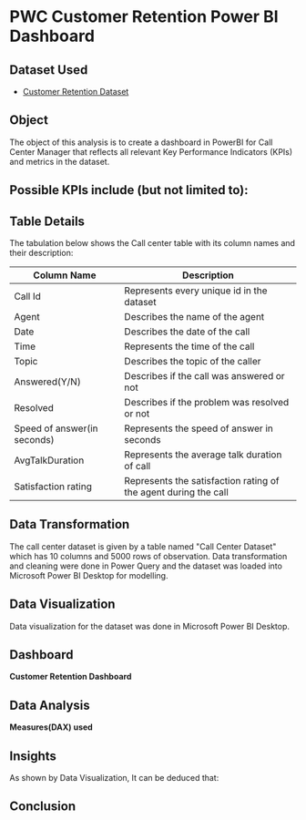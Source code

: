 # PWC Customer Retention Power BI Dashboard
## Dataset Used
- <a href="https://github.com/kalim-git/PWC-Switzerland-Customer-Retention-Power-BI-Virtual-Internship-/blob/main/Churn-Dataset.xlsx">Customer Retention Dataset</a>
## Object
The object of this analysis is to create a dashboard in PowerBI for Call Center Manager that reflects all relevant Key Performance Indicators (KPIs) and metrics in the dataset.
## Possible KPIs include (but not limited to):

## Table Details
The tabulation below shows the Call center table with its column names and their description:

| Column Name | Description |
|--- | --- |
| Call Id | Represents every unique id in the dataset |
| Agent | Describes the name of the agent |
| Date | Describes the date of the call |
| Time | Represents the time of the call |
| Topic | Describes the topic of the caller |
| Answered(Y/N) | Describes if the call was answered or not |
| Resolved | Describes if the problem was resolved or not |
| Speed of answer(in seconds) |	Represents the speed of answer in seconds|
| AvgTalkDuration	| Represents the average talk duration of call |
| Satisfaction rating |	Represents the satisfaction rating of the agent during the call |

## Data Transformation
The call center dataset is given by a table named "Call Center Dataset" which has 10 columns and 5000 rows of observation.
Data transformation and cleaning were done in Power Query and the dataset was loaded into Microsoft Power BI Desktop for modelling.

## Data Visualization
Data visualization for the dataset was done in Microsoft Power BI Desktop.



## Dashboard
**Customer Retention Dashboard**


## Data Analysis
**Measures(DAX) used**


## Insights
As shown by Data Visualization, It can be deduced that:



## Conclusion

